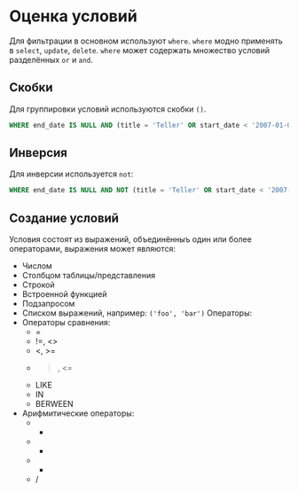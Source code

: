 # Оценка условий

Для фильтрации в основном используют `where`.
`where` модно применять в `select`, `update`, `delete`.
`where` может содержать множество условий разделённых `or` и `and`. 

## Скобки

Для группировки условий используются скобки `()`. 
```SQL
WHERE end_date IS NULL AND (title = 'Teller' OR start_date < '2007-01-01')
```

## Инверсия

Для инверсии используется `not`:
```SQL
WHERE end_date IS NULL AND NOT (title = 'Teller' OR start_date < '2007-01-01')
```

## Создание условий

Условия состоят из выражений, объединённыъ один или более операторами, выражения может являются:
* Числом
* Столбцом таблицы/представления
* Строкой
* Встроенной функцией
* Подзапросом
* Списком выражений, например: `('foo', 'bar')`
Операторы:
* Операторы сравнения:
    * =
    * !=, <>
    * <, >=
    * >, <=
    * LIKE
    * IN
    * BERWEEN
* Арифмитические операторы:
    * +
    * -
    * *
    * /

